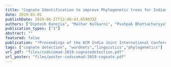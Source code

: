 ```yaml
---
title: "Cognate Identification to improve Phylogenetic trees for Indian Languages"
date: 2019-01-01
publishDate: 2019-06-27T12:40:43.659033Z
authors: ["Diptesh Kanojia", "Malhar Kulkarni", "Pushpak Bhattacharyya", "Gholamreza Haffari"]
publication_types: ["1"]
abstract: ""
featured: false
publication: "*Proceedings of the ACM India Joint International Conference on Data Science and Management of Data*"
tags: ["cognate detection", "wordnets","linguistics","phylogenetics"]
url_pdf: "files/codscomad-2019-cognatedetection.pdf"
url_poster: "files/poster-codscomad-2019-cognate.pdf"
---
```


